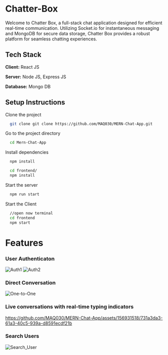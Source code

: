 # Chatter-Box

Welcome to Chatter Box, a full-stack chat application designed for efficient real-time communication. Utilizing Socket.io for instantaneous messaging and MongoDB for secure data storage, Chatter Box provides a robust platform for seamless chatting experiences.
## Tech Stack

**Client:** React JS

**Server:** Node JS, Express JS

**Database:** Mongo DB
  
## Setup Instructions

Clone the project

```bash
  git clone git clone https://github.com/MAQ030/MERN-Chat-App.git
```

Go to the project directory

```bash
  cd Mern-Chat-App
```

Install dependencies

```bash
  npm install
```

```bash
  cd frontend/
  npm install
```

Start the server

```bash
  npm run start
```
Start the Client

```bash
  //open now terminal
  cd frontend
  npm start
```
# Features

### User Authenticaton
![Auth1](https://github.com/MAQ030/MERN-Chat-App/assets/156931518/c1deb20a-427a-4289-a11d-4f5a2c1194c3)
![Auth2](https://github.com/MAQ030/MERN-Chat-App/assets/156931518/a07ea9e9-caea-42eb-9f67-0465c8694e0a)

### Direct Conversation
![One-to-One](https://github.com/MAQ030/MERN-Chat-App/assets/156931518/49b7ad17-4627-4ac2-86ca-855c39d1fb0b)

### Live conversations with real-time typing indicators
https://github.com/MAQ030/MERN-Chat-App/assets/156931518/731a3da3-61a3-40c5-939a-d8591ecdf21b

### Search Users
![Search_User](https://github.com/MAQ030/MERN-Chat-App/assets/156931518/694ac0e4-6d30-4ac6-9fef-e76067988a4e)




